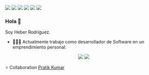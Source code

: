 [<img src="https://img.shields.io/badge/twitter-%231DA1F2.svg?&style=for-the-badge&logo=twitter&logoColor=white" />](https://twitter.com/RodMendozaHeber) [<img src="https://img.shields.io/badge/medium-%2312100E.svg?&style=for-the-badge&logo=medium&logoColor=white" />](https://medium.com/@heberrodriguezmendoza)  [<img src="https://img.shields.io/badge/linkedin-%230077B5.svg?&style=for-the-badge&logo=linkedin&logoColor=white" />](https://www.linkedin.com/in/heber-rodríguez-mendoza-849225112/) [<img src = "https://img.shields.io/badge/instagram-%23E4405F.svg?&style=for-the-badge&logo=instagram&logoColor=white">](https://www.instagram.com/devheber/) [<img src = "https://img.shields.io/badge/facebook-%231877F2.svg?&style=for-the-badge&logo=facebook&logoColor=white">](https://www.facebook.com/rodriguezheberm) [<img src ="https://img.shields.io/badge/Website-pk-%23.svg?&style=for-the-badge&logo=&logoColor=white%22">](https://github.com/devrheber/)

### Hola 👋 
Soy Heber Rodríguez.
- 👨🏽‍💻 Actualmente trabajo como desarrollador de Software en un emprendimiento personal.

<p align = "center">
  <img src = "https://github-readme-stats.vercel.app/api?username=devrheber&show_icons=true&theme=radical&line_height=33">
  <img src = "https://github-readme-stats.vercel.app/api/top-langs/?username=devrheber&hide_langs_below=.25&theme=radical">
</p>

⭐ Collaboration [Pratik Kumar](https://github.com/pr2tik1)
